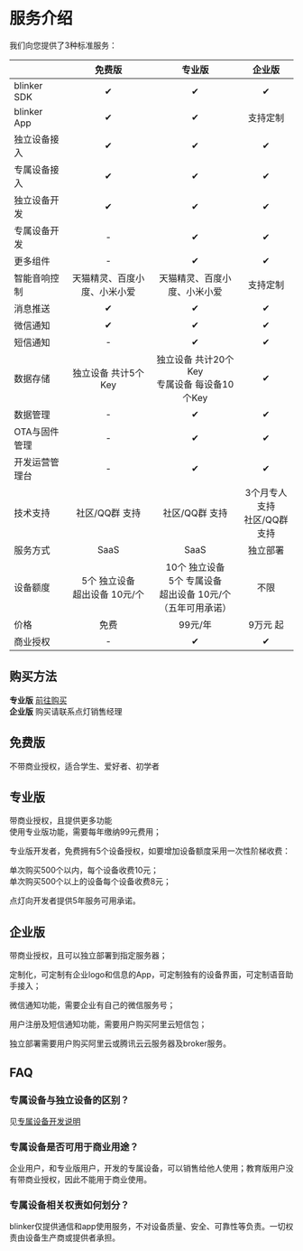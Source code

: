 # 服务介绍  

我们向您提供了3种标准服务：

|  | 免费版 | 专业版 | 企业版 |
| - | :-: | :-: | :-: |
| blinker SDK | ✔ | ✔ | ✔ |
| blinker App | ✔ | ✔ | 支持定制 |
|独立设备接入|✔|✔|✔|
|专属设备接入|✔|✔|✔|
|独立设备开发|✔|✔|✔|
|专属设备开发|-|                              ✔                               |✔|
|更多组件|-|                              ✔                               |✔|
|智能音响控制|  天猫精灵、百度小度、小米小爱   |天猫精灵、百度小度、小米小爱|支持定制|
|消息推送|✔|                              ✔                               |✔|
|微信通知|✔|✔|✔|
|短信通知|-|✔|✔|
|数据存储|独立设备 共计5个Key|独立设备 共计20个Key<br>专属设备 每设备10个Key|✔|
|数据管理|-|✔|✔|
|OTA与固件管理|-|✔|✔|
|开发运营管理台|-|✔|✔|
|技术支持|社区/QQ群 支持|社区/QQ群 支持|3个月专人支持<br>社区/QQ群 支持|
|服务方式|SaaS|SaaS|独立部署|
|设备额度|5个 独立设备<br>超出设备 10元/个|10个 独立设备 <br>5个 专属设备<br>超出设备 10元/个<br>（五年可用承诺）|不限|
|价格|              免费               |99元/年|9万元 起|
|商业授权|-|✔|✔|

## 购买方法  

**专业版** [前往购买](https://diandeng.tech/service)  
**企业版** 购买请联系点灯销售经理  

## 免费版  

不带商业授权，适合学生、爱好者、初学者  

## 专业版  

带商业授权，且提供更多功能  
使用专业版功能，需要每年缴纳99元费用；  

专业版开发者，免费拥有5个设备授权，如要增加设备额度采用一次性阶梯收费：  

单次购买500个以内，每个设备收费10元；  
单次购买500个以上的设备每个设备收费8元；  

点灯向开发者提供5年服务可用承诺。  

## 企业版

带商业授权，且可以独立部署到指定服务器；

定制化，可定制有企业logo和信息的App，可定制独有的设备界面，可定制语音助手接入；

微信通知功能，需要企业有自己的微信服务号；

用户注册及短信通知功能，需要用户购买阿里云短信包；

独立部署需要用户购买阿里云或腾讯云云服务器及broker服务。

## FAQ

### 专属设备与独立设备的区别？

见[专属设备开发说明](https://diandeng.tech/doc/prodevice)

### 专属设备是否可用于商业用途？

企业用户，和专业版用户，开发的专属设备，可以销售给他人使用；教育版用户没有带商业授权，因此不能用于商业使用。  

### 专属设备相关权责如何划分？

blinker仅提供通信和app使用服务，不对设备质量、安全、可靠性等负责。一切权责由设备生产商或提供者承担。  